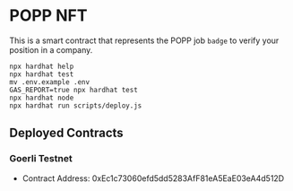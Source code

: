 # POPP NFT

This is a smart contract that represents the POPP job `badge` to verify your position in a company.

```shell
npx hardhat help
npx hardhat test
mv .env.example .env
GAS_REPORT=true npx hardhat test
npx hardhat node
npx hardhat run scripts/deploy.js
```

## Deployed Contracts
### Goerli Testnet
- Contract Address: 0xEc1c73060efd5dd5283AfF81eA5EaE03eA4d512D